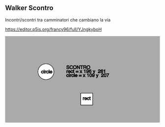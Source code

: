 ## Walker Scontro

Incontri/scontri tra camminatori che cambiano la via

https://editor.p5js.org/francy96/full/YJngkyboH

![the source](https://github.com/Francesca1996/archive/blob/master/Francesca1996/P5/ExP5/WalkerScontro/WalkerScontro.jpg)
